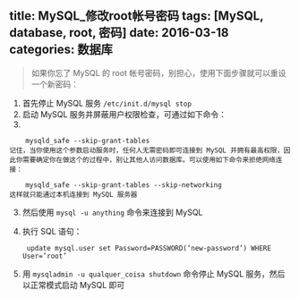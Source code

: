 title: MySQL_修改root帐号密码
tags: [MySQL, database, root, 密码]
date: 2016-03-18
categories: 数据库
---

> 如果你忘了 MySQL 的 root 帐号密码，别担心，使用下面步骤就可以重设一个新密码：

1. 首先停止 MySQL 服务 `/etc/init.d/mysql stop`
2. 启动 MySQL 服务并屏蔽用户权限检查，可通过如下命令：
3.
<!-- more -->

		mysqld_safe --skip-grant-tables
    记住，当你使用这个参数启动服务时，任何人无需密码即可连接到 MySQL 并拥有最高权限，因此你需要确定你在做这个的过程中，别让其他人访问数据库。可以使用如下命令来拒绝网络连接：

    	mysqld_safe --skip-grant-tables --skip-networking
    这样就只能通过本机连接到 MySQL 服务器
3. 然后使用 `mysql -u anything` 命令来连接到 MySQL
4. 执行 SQL 语句：

		update mysql.user set Password=PASSWORD(‘new-password’) WHERE User=’root’
5. 用 `mysqladmin -u qualquer_coisa shutdown` 命令停止 MySQL 服务，然后以正常模式启动 MySQL 即可
